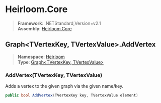 # Heirloom.Core

> **Framework**: .NETStandard,Version=v2.1  
> **Assembly**: [Heirloom.Core][0]  

## Graph\<TVertexKey, TVertexValue>.AddVertex

> **Namespace**: [Heirloom][0]  
> **Type**: [Graph\<TVertexKey, TVertexValue>][1]  

### AddVertex(TVertexKey, TVertexValue)

Adds a vertex to the given graph via the given name/key.

```cs
public bool AddVertex(TVertexKey key, TVertexValue element)
```

[0]: ../Heirloom.Core.md
[1]: Heirloom.Graph[TVertexKey,TVertexValue].md

